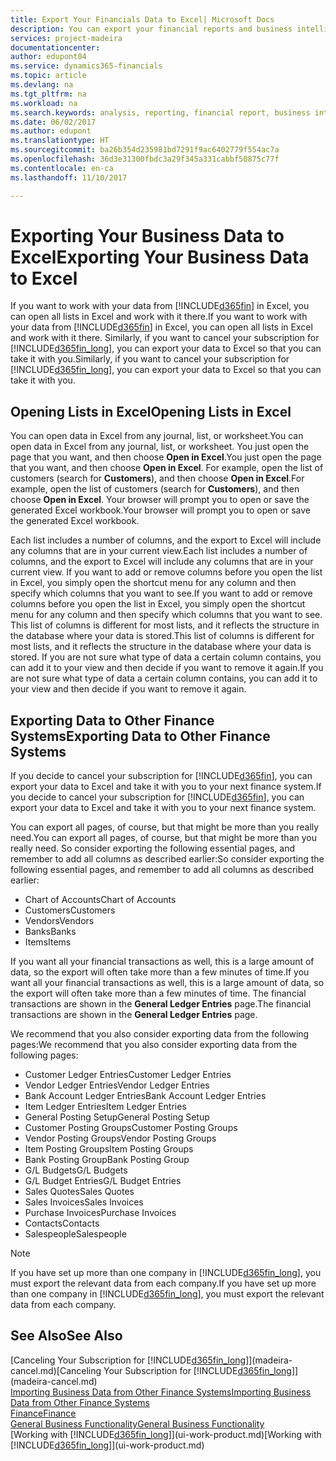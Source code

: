 ```yaml
---
title: Export Your Financials Data to Excel| Microsoft Docs
description: You can export your financial reports and business intelligence data from Dynamics 365 Business edition  to Excel, or open your Financials data in Excel.
services: project-madeira
documentationcenter: 
author: edupont04
ms.service: dynamics365-financials
ms.topic: article
ms.devlang: na
ms.tgt_pltfrm: na
ms.workload: na
ms.search.keywords: analysis, reporting, financial report, business intelligence, BI, Excel
ms.date: 06/02/2017
ms.author: edupont
ms.translationtype: HT
ms.sourcegitcommit: ba26b354d235981bd7291f9ac6402779f554ac7a
ms.openlocfilehash: 36d3e31300fbdc3a29f345a331cabbf50875c77f
ms.contentlocale: en-ca
ms.lasthandoff: 11/10/2017

---
```

# <a name="exporting-your-business-data-to-excel"></a><span data-ttu-id="4d8b2-103">Exporting Your Business Data to Excel</span><span class="sxs-lookup"><span data-stu-id="4d8b2-103">Exporting Your Business Data to Excel</span></span>
<span data-ttu-id="4d8b2-104">If you want to work with your data from [!INCLUDE[d365fin](includes/d365fin_md.md)] in Excel, you can open all lists in Excel and work with it there.</span><span class="sxs-lookup"><span data-stu-id="4d8b2-104">If you want to work with your data from [!INCLUDE[d365fin](includes/d365fin_md.md)] in Excel, you can open all lists in Excel and work with it there.</span></span> <span data-ttu-id="4d8b2-105">Similarly, if you want to cancel your subscription for [!INCLUDE[d365fin_long](includes/d365fin_long_md.md)], you can export your data to Excel so that you can take it with you.</span><span class="sxs-lookup"><span data-stu-id="4d8b2-105">Similarly, if you want to cancel your subscription for [!INCLUDE[d365fin_long](includes/d365fin_long_md.md)], you can export your data to Excel so that you can take it with you.</span></span>

## <a name="opening-lists-in-excel"></a><span data-ttu-id="4d8b2-106">Opening Lists in Excel</span><span class="sxs-lookup"><span data-stu-id="4d8b2-106">Opening Lists in Excel</span></span>
<span data-ttu-id="4d8b2-107">You can open data in Excel from any journal, list, or worksheet.</span><span class="sxs-lookup"><span data-stu-id="4d8b2-107">You can open data in Excel from any journal, list, or worksheet.</span></span> <span data-ttu-id="4d8b2-108">You just open the page that you want, and then choose **Open in Excel**.</span><span class="sxs-lookup"><span data-stu-id="4d8b2-108">You just open the page that you want, and then choose **Open in Excel**.</span></span> <span data-ttu-id="4d8b2-109">For example, open the list of customers (search for **Customers**), and then choose **Open in Excel**.</span><span class="sxs-lookup"><span data-stu-id="4d8b2-109">For example, open the list of customers (search for **Customers**), and then choose **Open in Excel**.</span></span> <span data-ttu-id="4d8b2-110">Your browser will prompt you to open or save the generated Excel workbook.</span><span class="sxs-lookup"><span data-stu-id="4d8b2-110">Your browser will prompt you to open or save the generated Excel workbook.</span></span>  

<span data-ttu-id="4d8b2-111">Each list includes a number of columns, and the export to Excel will include any columns that are in your current view.</span><span class="sxs-lookup"><span data-stu-id="4d8b2-111">Each list includes a number of columns, and the export to Excel will include any columns that are in your current view.</span></span> <span data-ttu-id="4d8b2-112">If you want to add or remove columns before you open the list in Excel, you simply open the shortcut menu for any column and then specify which columns that you want to see.</span><span class="sxs-lookup"><span data-stu-id="4d8b2-112">If you want to add or remove columns before you open the list in Excel, you simply open the shortcut menu for any column and then specify which columns that you want to see.</span></span> <span data-ttu-id="4d8b2-113">This list of columns is different for most lists, and it reflects the structure in the database where your data is stored.</span><span class="sxs-lookup"><span data-stu-id="4d8b2-113">This list of columns is different for most lists, and it reflects the structure in the database where your data is stored.</span></span> <span data-ttu-id="4d8b2-114">If you are not sure what type of data a certain column contains, you can add it to your view and then decide if you want to remove it again.</span><span class="sxs-lookup"><span data-stu-id="4d8b2-114">If you are not sure what type of data a certain column contains, you can add it to your view and then decide if you want to remove it again.</span></span>  

## <a name="exporting-data-to-other-finance-systems"></a><span data-ttu-id="4d8b2-115">Exporting Data to Other Finance Systems</span><span class="sxs-lookup"><span data-stu-id="4d8b2-115">Exporting Data to Other Finance Systems</span></span>
<span data-ttu-id="4d8b2-116">If you decide to cancel your subscription for [!INCLUDE[d365fin](includes/d365fin_md.md)], you can export your data to Excel and take it with you to your next finance system.</span><span class="sxs-lookup"><span data-stu-id="4d8b2-116">If you decide to cancel your subscription for [!INCLUDE[d365fin](includes/d365fin_md.md)], you can export your data to Excel and take it with you to your next finance system.</span></span>  

<span data-ttu-id="4d8b2-117">You can export all pages, of course, but that might be more than you really need.</span><span class="sxs-lookup"><span data-stu-id="4d8b2-117">You can export all pages, of course, but that might be more than you really need.</span></span> <span data-ttu-id="4d8b2-118">So consider exporting the following essential pages, and remember to add all columns as described earlier:</span><span class="sxs-lookup"><span data-stu-id="4d8b2-118">So consider exporting the following essential pages, and remember to add all columns as described earlier:</span></span>  

* <span data-ttu-id="4d8b2-119">Chart of Accounts</span><span class="sxs-lookup"><span data-stu-id="4d8b2-119">Chart of Accounts</span></span>  
* <span data-ttu-id="4d8b2-120">Customers</span><span class="sxs-lookup"><span data-stu-id="4d8b2-120">Customers</span></span>  
* <span data-ttu-id="4d8b2-121">Vendors</span><span class="sxs-lookup"><span data-stu-id="4d8b2-121">Vendors</span></span>  
* <span data-ttu-id="4d8b2-122">Banks</span><span class="sxs-lookup"><span data-stu-id="4d8b2-122">Banks</span></span>  
* <span data-ttu-id="4d8b2-123">Items</span><span class="sxs-lookup"><span data-stu-id="4d8b2-123">Items</span></span>  

<span data-ttu-id="4d8b2-124">If you want all your financial transactions as well, this is a large amount of data, so the export will often take more than a few minutes of time.</span><span class="sxs-lookup"><span data-stu-id="4d8b2-124">If you want all your financial transactions as well, this is a large amount of data, so the export will often take more than a few minutes of time.</span></span> <span data-ttu-id="4d8b2-125">The financial transactions are shown in the **General Ledger Entries** page.</span><span class="sxs-lookup"><span data-stu-id="4d8b2-125">The financial transactions are shown in the **General Ledger Entries** page.</span></span>  

<span data-ttu-id="4d8b2-126">We recommend that you also consider exporting data from the following pages:</span><span class="sxs-lookup"><span data-stu-id="4d8b2-126">We recommend that you also consider exporting data from the following pages:</span></span>  

* <span data-ttu-id="4d8b2-127">Customer Ledger Entries</span><span class="sxs-lookup"><span data-stu-id="4d8b2-127">Customer Ledger Entries</span></span>  
* <span data-ttu-id="4d8b2-128">Vendor Ledger Entries</span><span class="sxs-lookup"><span data-stu-id="4d8b2-128">Vendor Ledger Entries</span></span>  
* <span data-ttu-id="4d8b2-129">Bank Account Ledger Entries</span><span class="sxs-lookup"><span data-stu-id="4d8b2-129">Bank Account Ledger Entries</span></span>  
* <span data-ttu-id="4d8b2-130">Item Ledger Entries</span><span class="sxs-lookup"><span data-stu-id="4d8b2-130">Item Ledger Entries</span></span>  
* <span data-ttu-id="4d8b2-131">General Posting Setup</span><span class="sxs-lookup"><span data-stu-id="4d8b2-131">General Posting Setup</span></span>  
* <span data-ttu-id="4d8b2-132">Customer Posting Groups</span><span class="sxs-lookup"><span data-stu-id="4d8b2-132">Customer Posting Groups</span></span>  
* <span data-ttu-id="4d8b2-133">Vendor Posting Groups</span><span class="sxs-lookup"><span data-stu-id="4d8b2-133">Vendor Posting Groups</span></span>  
* <span data-ttu-id="4d8b2-134">Item Posting Groups</span><span class="sxs-lookup"><span data-stu-id="4d8b2-134">Item Posting Groups</span></span>  
* <span data-ttu-id="4d8b2-135">Bank Posting Group</span><span class="sxs-lookup"><span data-stu-id="4d8b2-135">Bank Posting Group</span></span>  
* <span data-ttu-id="4d8b2-136">G/L Budgets</span><span class="sxs-lookup"><span data-stu-id="4d8b2-136">G/L Budgets</span></span>  
* <span data-ttu-id="4d8b2-137">G/L Budget Entries</span><span class="sxs-lookup"><span data-stu-id="4d8b2-137">G/L Budget Entries</span></span>  
* <span data-ttu-id="4d8b2-138">Sales Quotes</span><span class="sxs-lookup"><span data-stu-id="4d8b2-138">Sales Quotes</span></span>  
* <span data-ttu-id="4d8b2-139">Sales Invoices</span><span class="sxs-lookup"><span data-stu-id="4d8b2-139">Sales Invoices</span></span>  
* <span data-ttu-id="4d8b2-140">Purchase Invoices</span><span class="sxs-lookup"><span data-stu-id="4d8b2-140">Purchase Invoices</span></span>  
* <span data-ttu-id="4d8b2-141">Contacts</span><span class="sxs-lookup"><span data-stu-id="4d8b2-141">Contacts</span></span>  
* <span data-ttu-id="4d8b2-142">Salespeople</span><span class="sxs-lookup"><span data-stu-id="4d8b2-142">Salespeople</span></span>  

> [!NOTE]  
>   <span data-ttu-id="4d8b2-143">If you have set up more than one company in [!INCLUDE[d365fin_long](includes/d365fin_long_md.md)], you must export the relevant data from each company.</span><span class="sxs-lookup"><span data-stu-id="4d8b2-143">If you have set up more than one company in [!INCLUDE[d365fin_long](includes/d365fin_long_md.md)], you must export the relevant data from each company.</span></span>

## <a name="see-also"></a><span data-ttu-id="4d8b2-144">See Also</span><span class="sxs-lookup"><span data-stu-id="4d8b2-144">See Also</span></span>
<span data-ttu-id="4d8b2-145">[Canceling Your Subscription for [!INCLUDE[d365fin_long](includes/d365fin_long_md.md)]](madeira-cancel.md)</span><span class="sxs-lookup"><span data-stu-id="4d8b2-145">[Canceling Your Subscription for [!INCLUDE[d365fin_long](includes/d365fin_long_md.md)]](madeira-cancel.md)</span></span>  
[<span data-ttu-id="4d8b2-146">Importing Business Data from Other Finance Systems</span><span class="sxs-lookup"><span data-stu-id="4d8b2-146">Importing Business Data from Other Finance Systems</span></span>](upload-data.md)  
[<span data-ttu-id="4d8b2-147">Finance</span><span class="sxs-lookup"><span data-stu-id="4d8b2-147">Finance</span></span>](finance.md)  
[<span data-ttu-id="4d8b2-148">General Business Functionality</span><span class="sxs-lookup"><span data-stu-id="4d8b2-148">General Business Functionality</span></span>](ui-across-business-areas.md)  
<span data-ttu-id="4d8b2-149">[Working with [!INCLUDE[d365fin_long](includes/d365fin_long_md.md)]](ui-work-product.md)</span><span class="sxs-lookup"><span data-stu-id="4d8b2-149">[Working with [!INCLUDE[d365fin_long](includes/d365fin_long_md.md)]](ui-work-product.md)</span></span>  

